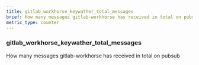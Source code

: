 ```yaml
---
title: gitlab_workhorse_keywather_total_messages
brief: How many messages gitlab-workhorse has received in total on pubsub
metric_type: counter
---
```

### gitlab_workhorse_keywather_total_messages

How many messages gitlab-workhorse has received in total on pubsub